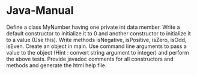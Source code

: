 # Java-Manual
Define a class MyNumber having one private int data member. Write a default constructor to 
initialize it to 0 and another constructor to initialize it to a value (Use this). Write methods 
isNegative, isPositive, isZero, isOdd, isEven. Create an object in main. Use command line 
arguments to pass a value to the object (Hint : convert string argument to integer) and perform the 
above tests. Provide javadoc comments for all constructors and methods and generate the html 
help file.
